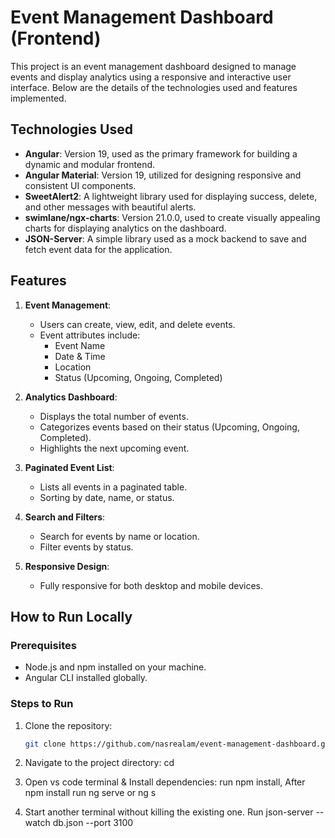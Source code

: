 # Event Management Dashboard (Frontend)

This project is an event management dashboard designed to manage events and display analytics using a responsive and interactive user interface. Below are the details of the technologies used and features implemented.

## Technologies Used

- **Angular**: Version 19, used as the primary framework for building a dynamic and modular frontend.
- **Angular Material**: Version 19, utilized for designing responsive and consistent UI components.
- **SweetAlert2**: A lightweight library used for displaying success, delete, and other messages with beautiful alerts.
- **swimlane/ngx-charts**: Version 21.0.0, used to create visually appealing charts for displaying analytics on the dashboard.
- **JSON-Server**: A simple library used as a mock backend to save and fetch event data for the application.

## Features

1. **Event Management**:

   - Users can create, view, edit, and delete events.
   - Event attributes include:
     - Event Name
     - Date & Time
     - Location
     - Status (Upcoming, Ongoing, Completed)

2. **Analytics Dashboard**:

   - Displays the total number of events.
   - Categorizes events based on their status (Upcoming, Ongoing, Completed).
   - Highlights the next upcoming event.

3. **Paginated Event List**:

   - Lists all events in a paginated table.
   - Sorting by date, name, or status.

4. **Search and Filters**:

   - Search for events by name or location.
   - Filter events by status.

5. **Responsive Design**:
   - Fully responsive for both desktop and mobile devices.

## How to Run Locally

### Prerequisites

- Node.js and npm installed on your machine.
- Angular CLI installed globally.

### Steps to Run

1. Clone the repository:

   ```bash
   git clone https://github.com/nasrealam/event-management-dashboard.git

   ```

2. Navigate to the project directory:
   cd <project-directory>

3. Open vs code terminal & Install dependencies:
   run npm install,
   After npm install run ng serve or ng s

4. Start another terminal without killing the existing one.
   Run json-server --watch db.json --port 3100

